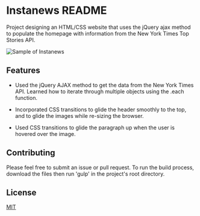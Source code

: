 # Instanews README

Project designing an HTML/CSS website that uses the jQuery ajax method to populate the homepage with information from the New York Times Top Stories API. 

![Sample of Instanews](instanews-gif.gif)

## Features

* Used the jQuery AJAX method to get the data from the New York Times API. Learned how to iterate through multiple objects using the .each function.

* Incorporated CSS transitions to glide the header smoothly to the top, and to glide the images while re-sizing the browser. 

* Used CSS transitions to glide the paragraph up when the user is hovered over the image. 

## Contributing

Please feel free to submit an issue or pull request. To run the build process, download the files then run 'gulp' in the project's root directory. 

## License

[MIT](LICENSE)